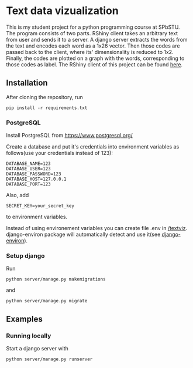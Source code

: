 # Text data vizualization

This is my student project for a python programming course at SPbSTU.
The program consists of two parts. RShiny client takes an arbitrary text from user and sends it to a server. A django server extracts the words from the text and encodes each word as a 1x26 vector. Then those codes are passed back to the client, where its' dimensionality is reduced to 1x2. Finally, the codes are plotted on a graph with the words, corresponding to those codes as label. The RShiny client of this project can be found [here](https://github.com/nineleven/text-data-visualization/).

## Installation
After cloning the repository, run
```
pip install -r requirements.txt
```
### PostgreSQL
Install PostgreSQL from https://www.postgresql.org/

Create a database and put it's credentials into environment variables as follows(use your credentials instead of 123):
```
DATABASE_NAME=123
DATABASE_USER=123
DATABASE_PASSWORD=123
DATABASE_HOST=127.0.0.1
DATABASE_PORT=123
```
Also, add
```
SECRET_KEY=your_secret_key
```
to environment variables.

Instead of using environement variables you can create file .env in [/textviz](/textviz). django-environ package will automatically detect and use it(see [django-environ](https://django-environ.readthedocs.io/en/latest/)).

### Setup django
Run
```
python server/manage.py makemigrations
```
and
```
python server/manage.py migrate
```

## Examples
### Running locally
Start a django server with
```
python server/manage.py runserver
```
